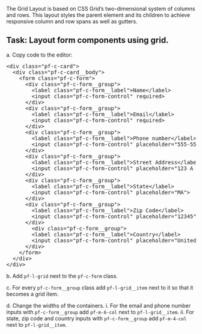 The Grid Layout is based on CSS Grid’s two-dimensional system of columns and rows. This layout styles the parent element and its children to achieve responsive column and row spans as well as gutters.

## Task: Layout form components using grid.

a. Copy code to the editor:

<pre class="file" data-filename="index.html" data-target="replace">
&lt;div class=&quot;pf-c-card&quot;&gt;
  &lt;div class=&quot;pf-c-card__body&quot;&gt;
    &lt;form class=&quot;pf-c-form&quot;&gt;
      &lt;div class=&quot;pf-c-form__group&quot;&gt;
        &lt;label class=&quot;pf-c-form__label&quot;&gt;Name&lt;/label&gt;
        &lt;input class=&quot;pf-c-form-control&quot; required&gt;
      &lt;/div&gt;
      &lt;div class=&quot;pf-c-form__group&quot;&gt;
        &lt;label class=&quot;pf-c-form__label&quot;&gt;Email&lt;/label&gt;
        &lt;input class=&quot;pf-c-form-control&quot; required&gt;
      &lt;/div&gt;
      &lt;div class=&quot;pf-c-form__group&quot;&gt;
        &lt;label class=&quot;pf-c-form__label&quot;&gt;Phone number&lt;/label&gt;
        &lt;input class=&quot;pf-c-form-control&quot; placeholder=&quot;555-555-5555&quot;&gt;
      &lt;/div&gt;
      &lt;div class=&quot;pf-c-form__group&quot;&gt;
        &lt;label class=&quot;pf-c-form__label&quot;&gt;Street Address&lt;/label&gt;
        &lt;input class=&quot;pf-c-form-control&quot; placeholder=&quot;123 A Street&quot;&gt;
      &lt;/div&gt;
      &lt;div class=&quot;pf-c-form__group&quot;&gt;
        &lt;label class=&quot;pf-c-form__label&quot;&gt;State&lt;/label&gt;
        &lt;input class=&quot;pf-c-form-control&quot; placeholder=&quot;MA&quot;&gt;
      &lt;/div&gt;
      &lt;div class=&quot;pf-c-form__group&quot;&gt;
        &lt;label class=&quot;pf-c-form__label&quot;&gt;Zip Code&lt;/label&gt;
        &lt;input class=&quot;pf-c-form-control&quot; placeholder=&quot;12345&quot;&gt;
      &lt;/div&gt;
        &lt;div class=&quot;pf-c-form__group&quot;&gt;
        &lt;label class=&quot;pf-c-form__label&quot;&gt;Country&lt;/label&gt;
        &lt;input class=&quot;pf-c-form-control&quot; placeholder=&quot;United States&quot;&gt;
      &lt;/div&gt;
    &lt;/form&gt;
  &lt;/div&gt;
&lt;/div&gt;
</pre>

b. Add `pf-l-grid` next to the `pf-c-form` class.

c. For every `pf-c-form__group` class add `pf-l-grid__item` next to it so that it becomes a grid item.

d. Change the widths of the containers.
  i. For the email and phone number inputs with `pf-c-form__group` add `pf-m-6-col` next to `pf-l-grid__item`.
  ii. For state, zip code and country inputs with `pf-c-form__group` add `pf-m-4-col` next to `pf-l-grid__item`.
